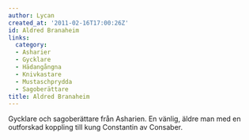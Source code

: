 ```yaml
---
author: Lycan
created_at: '2011-02-16T17:00:26Z'
id: Aldred Branaheim
links:
  category:
  - Asharier
  - Gycklare
  - Hädangångna
  - Knivkastare
  - Mustaschprydda
  - Sagoberättare
title: Aldred Branaheim
---
```


Gycklare och sagoberättare från Asharien. En vänlig, äldre man med en outforskad koppling till kung
Constantin av Consaber.